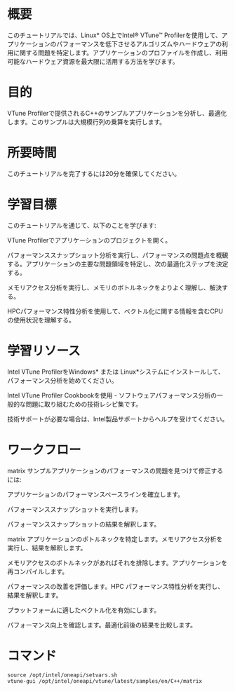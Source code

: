# 概要
このチュートリアルでは、Linux* OS上でIntel® VTune™ Profilerを使用して、アプリケーションのパフォーマンスを低下させるアルゴリズムやハードウェアの利用に関する問題を特定します。アプリケーションのプロファイルを作成し、利用可能なハードウェア資源を最大限に活用する方法を学びます。

# 目的
VTune Profilerで提供されるC++のサンプルアプリケーションを分析し、最適化します。このサンプルは大規模行列の乗算を実行します。

# 所要時間
このチュートリアルを完了するには20分を確保してください。

# 学習目標
このチュートリアルを通じて、以下のことを学びます:

VTune Profilerでアプリケーションのプロジェクトを開く。

パフォーマンススナップショット分析を実行し、パフォーマンスの問題点を概観する。アプリケーションの主要な問題領域を特定し、次の最適化ステップを決定する。

メモリアクセス分析を実行し、メモリのボトルネックをよりよく理解し、解決する。

HPCパフォーマンス特性分析を使用して、ベクトル化に関する情報を含むCPUの使用状況を理解する。

# 学習リソース

Intel VTune ProfilerをWindows* または Linux*システムにインストールして、パフォーマンス分析を始めてください。

Intel VTune Profiler Cookbookを使用 - ソフトウェアパフォーマンス分析の一般的な問題に取り組むための技術レシピ集です。

技術サポートが必要な場合は、Intel製品サポートからヘルプを受けてください。


# ワークフロー
matrix サンプルアプリケーションのパフォーマンスの問題を見つけて修正するには:

アプリケーションのパフォーマンスベースラインを確立します。

パフォーマンススナップショットを実行します。

パフォーマンススナップショットの結果を解釈します。

matrix アプリケーションのボトルネックを特定します。メモリアクセス分析を実行し、結果を解釈します。

メモリアクセスのボトルネックがあればそれを排除します。アプリケーションを再コンパイルします。

パフォーマンスの改善を評価します。HPC パフォーマンス特性分析を実行し、結果を解釈します。

プラットフォームに適したベクトル化を有効にします。

パフォーマンス向上を確認します。最適化前後の結果を比較します。


# コマンド
```
source /opt/intel/oneapi/setvars.sh
vtune-gui /opt/intel/oneapi/vtune/latest/samples/en/C++/matrix
```
